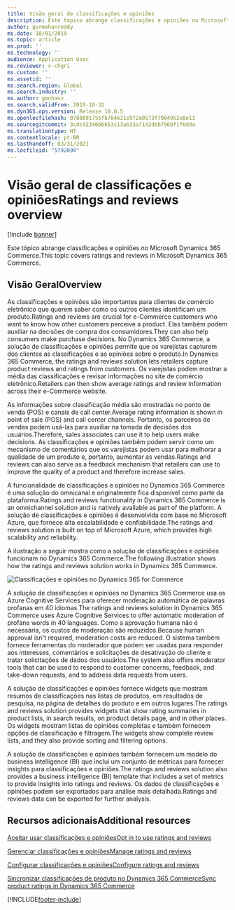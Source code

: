 ```yaml
---
title: Visão geral de classificações e opiniões
description: Este tópico abrange classificações e opiniões no Microsoft Dynamics 365 Commerce.
author: gvrmohanreddy
ms.date: 10/01/2019
ms.topic: article
ms.prod: ''
ms.technology: ''
audience: Application User
ms.reviewer: v-chgri
ms.custom: ''
ms.assetid: ''
ms.search.region: Global
ms.search.industry: ''
ms.author: gmohanv
ms.search.validFrom: 2019-10-31
ms.dyn365.ops.version: Release 10.0.5
ms.openlocfilehash: 0788091755fb784621e972a0573f7004952e8e11
ms.sourcegitcommit: 3cdc42346bb653c13ab33a7142dbb7969f1f6dda
ms.translationtype: HT
ms.contentlocale: pt-BR
ms.lasthandoff: 03/31/2021
ms.locfileid: "5792090"
---
```

# <a name="ratings-and-reviews-overview"></a><span data-ttu-id="4d4a0-103">Visão geral de classificações e opiniões</span><span class="sxs-lookup"><span data-stu-id="4d4a0-103">Ratings and reviews overview</span></span>


[!include [banner](includes/banner.md)]

<span data-ttu-id="4d4a0-104">Este tópico abrange classificações e opiniões no Microsoft Dynamics 365 Commerce.</span><span class="sxs-lookup"><span data-stu-id="4d4a0-104">This topic covers ratings and reviews in Microsoft Dynamics 365 Commerce.</span></span>

## <a name="overview"></a><span data-ttu-id="4d4a0-105">Visão Geral</span><span class="sxs-lookup"><span data-stu-id="4d4a0-105">Overview</span></span>

<span data-ttu-id="4d4a0-106">As classificações e opiniões são importantes para clientes de comércio eletrônico que querem saber como os outros clientes identificam um produto.</span><span class="sxs-lookup"><span data-stu-id="4d4a0-106">Ratings and reviews are crucial for e-Commerce customers who want to know how other customers perceive a product.</span></span> <span data-ttu-id="4d4a0-107">Elas também podem auxiliar na decisões de compra dos consumidores.</span><span class="sxs-lookup"><span data-stu-id="4d4a0-107">They can also help consumers make purchase decisions.</span></span> <span data-ttu-id="4d4a0-108">No Dynamics 365 Commerce, a solução de classificações e opiniões permite que os varejistas capturem dos clientes as classificações e as opiniões sobre o produto.</span><span class="sxs-lookup"><span data-stu-id="4d4a0-108">In Dynamics 365 Commerce, the ratings and reviews solution lets retailers capture product reviews and ratings from customers.</span></span> <span data-ttu-id="4d4a0-109">Os varejistas podem mostrar a média das classificações e revisar informações no site de comércio eletrônico.</span><span class="sxs-lookup"><span data-stu-id="4d4a0-109">Retailers can then show average ratings and review information across their e-Commerce website.</span></span>

<span data-ttu-id="4d4a0-110">As informações sobre classificação média são mostradas no ponto de venda (POS) e canais de call center.</span><span class="sxs-lookup"><span data-stu-id="4d4a0-110">Average rating information is shown in point of sale (POS) and call center channels.</span></span> <span data-ttu-id="4d4a0-111">Portanto, os parceiros de vendas podem usá-las para auxiliar na tomada de decisões dos usuários.</span><span class="sxs-lookup"><span data-stu-id="4d4a0-111">Therefore, sales associates can use it to help users make decisions.</span></span> <span data-ttu-id="4d4a0-112">As classificações e opiniões também podem servir como um mecanismo de comentários que os varejistas podem usar para melhorar a qualidade de um produto e, portanto, aumentar as vendas.</span><span class="sxs-lookup"><span data-stu-id="4d4a0-112">Ratings and reviews can also serve as a feedback mechanism that retailers can use to improve the quality of a product and therefore increase sales.</span></span>

<span data-ttu-id="4d4a0-113">A funcionalidade de classificações e opiniões no Dynamics 365 Commerce é uma solução do omnicanal e originalmente fica disponível como parte da plataforma.</span><span class="sxs-lookup"><span data-stu-id="4d4a0-113">Ratings and reviews functionality in Dynamics 365 Commerce is an omnichannel solution and is natively available as part of the platform.</span></span> <span data-ttu-id="4d4a0-114">A solução de classificações e opiniões é desenvolvida com base no Microsoft Azure, que fornece alta escalabilidade e confiabilidade.</span><span class="sxs-lookup"><span data-stu-id="4d4a0-114">The ratings and reviews solution is built on top of Microsoft Azure, which provides high scalability and reliability.</span></span>

<span data-ttu-id="4d4a0-115">A ilustração a seguir mostra como a solução de classificações e opiniões funcionam no Dynamics 365 Commerce.</span><span class="sxs-lookup"><span data-stu-id="4d4a0-115">The following illustration shows how the ratings and reviews solution works in Dynamics 365 Commerce.</span></span>

![Classificações e opiniões no Dynamics 365 for Commerce](media/Dynamics-365-Commerce-Ratings-and-Reviews-Overview.jpg)

<span data-ttu-id="4d4a0-117">A solução de classificações e opiniões no Dynamics 365 Commerce usa os Azure Cognitive Services para oferecer moderação automática de palavras profanas em 40 idiomas.</span><span class="sxs-lookup"><span data-stu-id="4d4a0-117">The ratings and reviews solution in Dynamics 365 Commerce uses Azure Cognitive Services to offer automatic moderation of profane words in 40 languages.</span></span> <span data-ttu-id="4d4a0-118">Como a aprovação humana não é necessária, os custos de moderação são reduzidos.</span><span class="sxs-lookup"><span data-stu-id="4d4a0-118">Because human approval isn't required, moderation costs are reduced.</span></span> <span data-ttu-id="4d4a0-119">O sistema também fornece ferramentas do moderador que podem ser usadas para responder aos interesses, comentários e solicitações de desativação do cliente e tratar solicitações de dados dos usuários.</span><span class="sxs-lookup"><span data-stu-id="4d4a0-119">The system also offers moderator tools that can be used to respond to customer concerns, feedback, and take-down requests, and to address data requests from users.</span></span>

<span data-ttu-id="4d4a0-120">A solução de classificações e opiniões fornece widgets que mostram resumos de classificações nas listas de produtos, em resultados de pesquisa, na página de detalhes do produto e em outros lugares.</span><span class="sxs-lookup"><span data-stu-id="4d4a0-120">The ratings and reviews solution provides widgets that show rating summaries in product lists, in search results, on product details page, and in other places.</span></span> <span data-ttu-id="4d4a0-121">Os widgets mostram listas de opiniões completas e também fornecem opções de classificação e filtragem.</span><span class="sxs-lookup"><span data-stu-id="4d4a0-121">The widgets show complete review lists, and they also provide sorting and filtering options.</span></span>

<span data-ttu-id="4d4a0-122">A solução de classificações e opiniões também fornecem um modelo do business intelligence (BI) que inclui um conjunto de métricas para fornecer insights para classificações e opiniões.</span><span class="sxs-lookup"><span data-stu-id="4d4a0-122">The ratings and reviews solution also provides a business intelligence (BI) template that includes a set of metrics to provide insights into ratings and reviews.</span></span> <span data-ttu-id="4d4a0-123">Os dados de classificações e opiniões podem ser exportados para análise mais detalhada.</span><span class="sxs-lookup"><span data-stu-id="4d4a0-123">Ratings and reviews data can be exported for further analysis.</span></span>

## <a name="additional-resources"></a><span data-ttu-id="4d4a0-124">Recursos adicionais</span><span class="sxs-lookup"><span data-stu-id="4d4a0-124">Additional resources</span></span>

[<span data-ttu-id="4d4a0-125">Aceitar usar classificações e opiniões</span><span class="sxs-lookup"><span data-stu-id="4d4a0-125">Opt in to use ratings and reviews</span></span>](opt-in-ratings-reviews.md)

[<span data-ttu-id="4d4a0-126">Gerenciar classificações e opiniões</span><span class="sxs-lookup"><span data-stu-id="4d4a0-126">Manage ratings and reviews</span></span>](manage-reviews.md)

[<span data-ttu-id="4d4a0-127">Configurar classificações e opiniões</span><span class="sxs-lookup"><span data-stu-id="4d4a0-127">Configure ratings and reviews</span></span>](configure-ratings-reviews.md)

[<span data-ttu-id="4d4a0-128">Sincronizar classificações de produto no Dynamics 365 Commerce</span><span class="sxs-lookup"><span data-stu-id="4d4a0-128">Sync product ratings in Dynamics 365 Commerce</span></span>](sync-product-ratings.md)


[!INCLUDE[footer-include](../includes/footer-banner.md)]